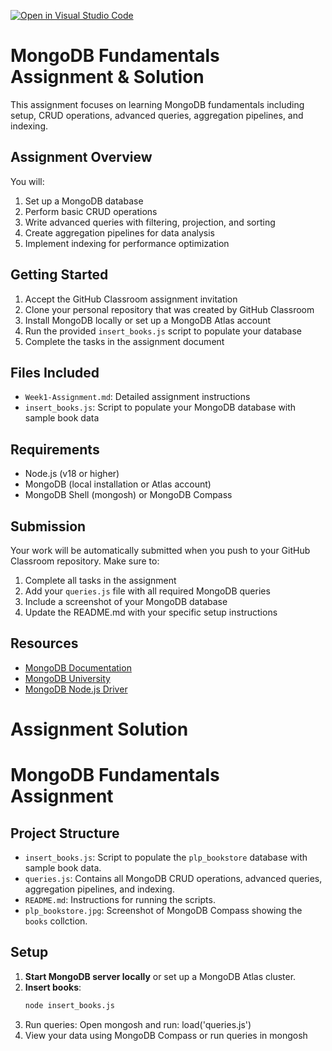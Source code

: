 [![Open in Visual Studio Code](https://classroom.github.com/assets/open-in-vscode-2e0aaae1b6195c2367325f4f02e2d04e9abb55f0b24a779b69b11b9e10269abc.svg)](https://classroom.github.com/online_ide?assignment_repo_id=19695046&assignment_repo_type=AssignmentRepo)
# MongoDB Fundamentals Assignment & Solution

This assignment focuses on learning MongoDB fundamentals including setup, CRUD operations, advanced queries, aggregation pipelines, and indexing.

## Assignment Overview

You will:
1. Set up a MongoDB database
2. Perform basic CRUD operations
3. Write advanced queries with filtering, projection, and sorting
4. Create aggregation pipelines for data analysis
5. Implement indexing for performance optimization

## Getting Started

1. Accept the GitHub Classroom assignment invitation
2. Clone your personal repository that was created by GitHub Classroom
3. Install MongoDB locally or set up a MongoDB Atlas account
4. Run the provided `insert_books.js` script to populate your database
5. Complete the tasks in the assignment document

## Files Included

- `Week1-Assignment.md`: Detailed assignment instructions
- `insert_books.js`: Script to populate your MongoDB database with sample book data

## Requirements

- Node.js (v18 or higher)
- MongoDB (local installation or Atlas account)
- MongoDB Shell (mongosh) or MongoDB Compass

## Submission

Your work will be automatically submitted when you push to your GitHub Classroom repository. Make sure to:

1. Complete all tasks in the assignment
2. Add your `queries.js` file with all required MongoDB queries
3. Include a screenshot of your MongoDB database
4. Update the README.md with your specific setup instructions

## Resources

- [MongoDB Documentation](https://docs.mongodb.com/)
- [MongoDB University](https://university.mongodb.com/)
- [MongoDB Node.js Driver](https://mongodb.github.io/node-mongodb-native/) 

# Assignment Solution
# MongoDB Fundamentals Assignment

## Project Structure
- `insert_books.js`: Script to populate the `plp_bookstore` database with sample book data.
- `queries.js`: Contains all MongoDB CRUD operations, advanced queries, aggregation pipelines, and indexing.
- `README.md`: Instructions for running the scripts.
- `plp_bookstore.jpg`: Screenshot of MongoDB Compass showing the `books` collction.

## Setup
1. **Start MongoDB server locally** or set up a MongoDB Atlas cluster.
2. **Insert books**:
   ```bash
   node insert_books.js
3. Run queries:
   Open mongosh and run:
   load('queries.js')
4. View your data using MongoDB Compass or run queries in mongosh 
